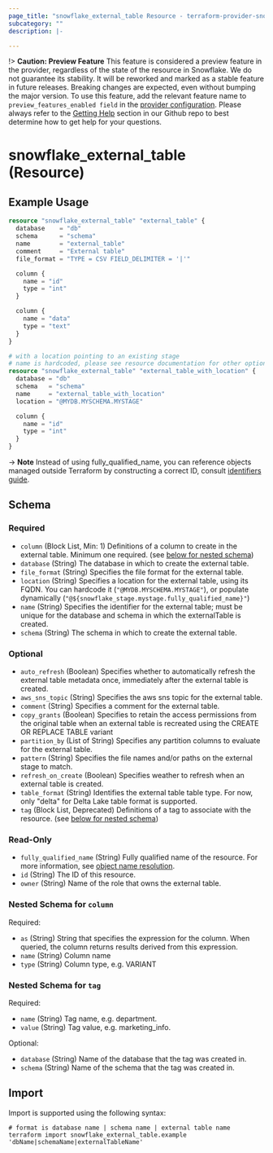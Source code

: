 ```yaml
---
page_title: "snowflake_external_table Resource - terraform-provider-snowflake"
subcategory: ""
description: |-

---
```


!> **Caution: Preview Feature** This feature is considered a preview feature in the provider, regardless of the state of the resource in Snowflake. We do not guarantee its stability. It will be reworked and marked as a stable feature in future releases. Breaking changes are expected, even without bumping the major version. To use this feature, add the relevant feature name to `preview_features_enabled field` in the [provider configuration](https://registry.terraform.io/providers/Snowflake-Labs/snowflake/latest/docs#schema). Please always refer to the [Getting Help](https://github.com/Snowflake-Labs/terraform-provider-snowflake?tab=readme-ov-file#getting-help) section in our Github repo to best determine how to get help for your questions.

# snowflake_external_table (Resource)



## Example Usage

```terraform
resource "snowflake_external_table" "external_table" {
  database    = "db"
  schema      = "schema"
  name        = "external_table"
  comment     = "External table"
  file_format = "TYPE = CSV FIELD_DELIMITER = '|'"

  column {
    name = "id"
    type = "int"
  }

  column {
    name = "data"
    type = "text"
  }
}

# with a location pointing to an existing stage
# name is hardcoded, please see resource documentation for other options
resource "snowflake_external_table" "external_table_with_location" {
  database = "db"
  schema   = "schema"
  name     = "external_table_with_location"
  location = "@MYDB.MYSCHEMA.MYSTAGE"

  column {
    name = "id"
    type = "int"
  }
}
```

-> **Note** Instead of using fully_qualified_name, you can reference objects managed outside Terraform by constructing a correct ID, consult [identifiers guide](../guides/identifiers_rework_design_decisions#new-computed-fully-qualified-name-field-in-resources).
<!-- TODO(SNOW-1634854): include an example showing both methods-->

<!-- schema generated by tfplugindocs -->
## Schema

### Required

- `column` (Block List, Min: 1) Definitions of a column to create in the external table. Minimum one required. (see [below for nested schema](#nestedblock--column))
- `database` (String) The database in which to create the external table.
- `file_format` (String) Specifies the file format for the external table.
- `location` (String) Specifies a location for the external table, using its FQDN. You can hardcode it (`"@MYDB.MYSCHEMA.MYSTAGE"`), or populate dynamically (`"@${snowflake_stage.mystage.fully_qualified_name}"`)
- `name` (String) Specifies the identifier for the external table; must be unique for the database and schema in which the externalTable is created.
- `schema` (String) The schema in which to create the external table.

### Optional

- `auto_refresh` (Boolean) Specifies whether to automatically refresh the external table metadata once, immediately after the external table is created.
- `aws_sns_topic` (String) Specifies the aws sns topic for the external table.
- `comment` (String) Specifies a comment for the external table.
- `copy_grants` (Boolean) Specifies to retain the access permissions from the original table when an external table is recreated using the CREATE OR REPLACE TABLE variant
- `partition_by` (List of String) Specifies any partition columns to evaluate for the external table.
- `pattern` (String) Specifies the file names and/or paths on the external stage to match.
- `refresh_on_create` (Boolean) Specifies weather to refresh when an external table is created.
- `table_format` (String) Identifies the external table table type. For now, only "delta" for Delta Lake table format is supported.
- `tag` (Block List, Deprecated) Definitions of a tag to associate with the resource. (see [below for nested schema](#nestedblock--tag))

### Read-Only

- `fully_qualified_name` (String) Fully qualified name of the resource. For more information, see [object name resolution](https://docs.snowflake.com/en/sql-reference/name-resolution).
- `id` (String) The ID of this resource.
- `owner` (String) Name of the role that owns the external table.

<a id="nestedblock--column"></a>
### Nested Schema for `column`

Required:

- `as` (String) String that specifies the expression for the column. When queried, the column returns results derived from this expression.
- `name` (String) Column name
- `type` (String) Column type, e.g. VARIANT


<a id="nestedblock--tag"></a>
### Nested Schema for `tag`

Required:

- `name` (String) Tag name, e.g. department.
- `value` (String) Tag value, e.g. marketing_info.

Optional:

- `database` (String) Name of the database that the tag was created in.
- `schema` (String) Name of the schema that the tag was created in.

## Import

Import is supported using the following syntax:

```shell
# format is database name | schema name | external table name
terraform import snowflake_external_table.example 'dbName|schemaName|externalTableName'
```
